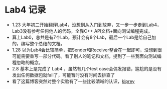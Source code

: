 # Lab4 记录

- 1.23 大年初二开始翻译Lab4，没想到从入门到放弃，又一步一步走到Lab4，Lab3没有参考任何他人的代码，全靠C++ API文档+面向测试编程完成。
- 算上Lab0，总共是有7个Lab，预计会有8个Lab，最后一个Lab是给自己加的，编写整个总结的文档。
- 1.28 以为Lab4会比较简单，把Sender和Receiver整合在一起即可，没想到很可能需要重写一部分代码。看了别人的笔记和文档，提到了一些我面向测试编程忽略的概念。
- 2.8 基本上是完成了 Lab4 ，虽然有几个test case会偶发报错，尴尬的是没有发出任何数据包就fail了，可能暂时没有时间去排查了
- 看了这篇博客突然对整个实验有了一些比较清晰的认识，[kiprey](https://kiprey.github.io/2021/11/cs144-lab4/)